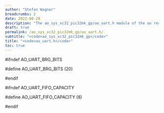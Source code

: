 ```yaml
---
author: "Stefan Wagner"
breadcrumbs: 2
date: 2022-08-29
description: "The ao_sys_xc32_pic32mk_gp/ao_uart.h module of the ao real-time operating system."
draft: true
permalink: /ao_sys_xc32_pic32mk_gp/ao_uart.h/ 
subtitle: "<code>ao_sys_xc32_pic32mk_gp</code>"
title: "<code>ao_uart.h</code>"
toc: true
---
```


#ifndef AO_UART_BRG_BITS

#define AO_UART_BRG_BITS        (20)

#endif

#ifndef AO_UART_FIFO_CAPACITY

#define AO_UART_FIFO_CAPACITY   (8)

#endif

